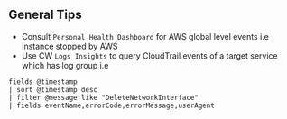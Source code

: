 ## General Tips

- Consult `Personal Health Dashboard` for AWS global level events i.e instance stopped by AWS
- Use CW `Logs Insights` to query CloudTrail events of a target service which has log group
i.e

```
fields @timestamp
| sort @timestamp desc
| filter @message like "DeleteNetworkInterface"
| fields eventName,errorCode,errorMessage,userAgent
```
